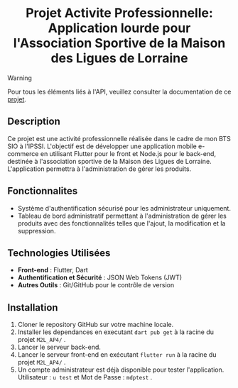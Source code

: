 <h1 align="center">Projet Activite Professionnelle: Application lourde pour l'Association Sportive de la Maison des Ligues de Lorraine</h1>

> [!WARNING]  
> Pour tous les éléments liés à l'API, veuillez consulter la documentation de ce [projet](https://github.com/RLeroy77/M2L). 

<h2>Description</h2>

Ce projet est une activité professionnelle réalisée dans le cadre de mon BTS SIO à l'IPSSI. L'objectif est de développer 
une application mobile e-commerce en utilisant Flutter pour le front et Node.js pour le back-end, destinée à
l'association sportive de la Maison des Ligues de Lorraine. L'application permettra à l'administration de gérer les
produits.

<h2>Fonctionnalites</h2>

- Système d'authentification sécurisé pour les administrateur uniquement.
- Tableau de bord administratif permettant à l'administration de gérer les produits avec des fonctionnalités telles que l'ajout, la modification et la suppression.

<h2>Technologies Utilisées</h2>

- **Front-end** : Flutter, Dart
- **Authentification et Sécurité** : JSON Web Tokens (JWT)
- **Autres Outils** : Git/GitHub pour le contrôle de version

<h2>Installation</h2>

1. Cloner le repository GitHub sur votre machine locale.
2. Installer les dependances en executant `dart pub get` à la racine du projet `M2L_AP4/` .
3. Lancer le serveur back-end.
4. Lancer le serveur front-end en exécutant `flutter run` à la racine du projet `M2L_AP4/` .
6. Un compte administrateur est déjà disponible pour tester l'application. Utilisateur : `u test` et Mot de Passe : `mdptest` .
